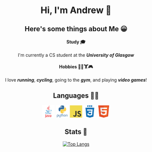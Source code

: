 <div align="center" markdown="1">
  
  # Hi, I'm Andrew 👋
  
  ## Here's some things about Me 😀
    
  #### Study 🎓
  I'm currently a CS student at the ***University of Glasgow***
  
  #### Hobbies 🏃🚴🏋️🎮
  I love ***running***, ***cycling***, going to the ***gym***, and playing ***video games***!
  
  ## Languages 🧑‍💻
  <div>
    <img src="https://github.com/devicons/devicon/blob/master/icons/java/java-original-wordmark.svg" title="Java" alt="Java" width="40" height="40"/>
    <img src="https://github.com/devicons/devicon/blob/master/icons/python/python-original-wordmark.svg" title="Python" alt="Python" width="40" height="40"/>
    <img src="https://github.com/devicons/devicon/blob/master/icons/javascript/javascript-original.svg" title="JavaScript" alt="JavaScript" width="40" height="40"/>
    <img src="https://github.com/devicons/devicon/blob/master/icons/css3/css3-plain-wordmark.svg"  title="CSS3" alt="CSS" width="40" height="40"/>
    <img src="https://github.com/devicons/devicon/blob/master/icons/html5/html5-original.svg" title="HTML5" alt="HTML" width="40" height="40"/>
  </div>
  
  ## Stats 📝
  [![Top Langs](https://github-readme-stats.vercel.app/api/top-langs/?username=andrew-holligan&layout=compact&theme=vision-friendly-dark)](https://github.com/anuraghazra/github-readme-stats)
  
</div>
<!---
andrew-holligan/andrew-holligan is a ✨ special ✨ repository because its `README.md` (this file) appears on your GitHub profile.
You can click the Preview link to take a look at your changes.
--->
